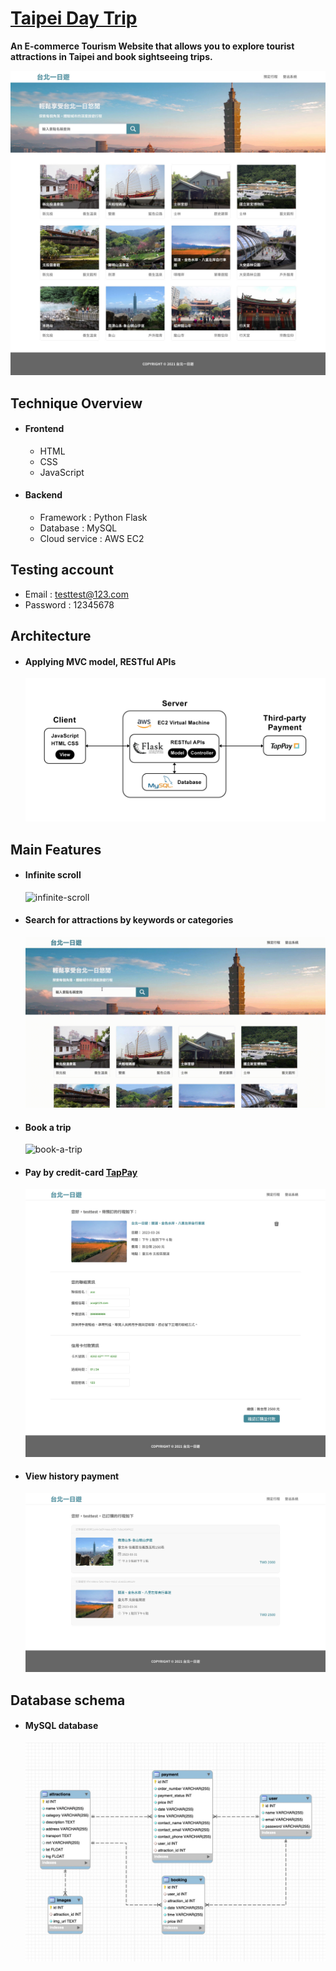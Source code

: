 # [Taipei Day Trip](http://52.69.53.123:3000)
**An E-commerce Tourism Website that allows you to explore tourist attractions in Taipei and book sightseeing trips.**  
  
![index-overview](https://github.com/avery710/taipei-day-trip/blob/f6f45b23a6e84b44d5ed9829cc0a49f5db5c7318/static/img/README/index.jpg)
## Technique Overview
- #### Frontend
  - HTML
  - CSS
  - JavaScript
- #### Backend
  - Framework : Python Flask
  - Database : MySQL
  - Cloud service : AWS EC2
## Testing account
- Email : testtest@123.com
- Password : 12345678
## Architecture
- #### Applying MVC model, RESTful APIs
  ![page-architecture](https://github.com/avery710/taipei-day-trip/blob/1c4a77e679df43b8788450c66b6df9bc6a15ee1e/static/img/README/architecture.jpg)
## Main Features
- #### Infinite scroll
  ![infinite-scroll](https://github.com/avery710/taipei-day-trip/blob/bff68a19bd31ba0991ab949035022c20ede0fa10/static/img/README/demo-scroll.gif)
- #### Search for attractions by keywords or categories
  ![search-for-attractions](https://github.com/avery710/taipei-day-trip/blob/bff68a19bd31ba0991ab949035022c20ede0fa10/static/img/README/demo-search.gif)
- #### Book a trip
  ![book-a-trip](https://github.com/avery710/taipei-day-trip/blob/bff68a19bd31ba0991ab949035022c20ede0fa10/static/img/README/demo-book.gif)
- #### Pay by credit-card [TapPay](https://www.tappaysdk.com/zh/)
  ![tappay](https://github.com/avery710/taipei-day-trip/blob/bff68a19bd31ba0991ab949035022c20ede0fa10/static/img/README/demo-payment.jpg)
- #### View history payment
  ![history-page](https://github.com/avery710/taipei-day-trip/blob/bff68a19bd31ba0991ab949035022c20ede0fa10/static/img/README/demo-history.jpg)
## Database schema
- #### MySQL database
  ![db-schema](https://github.com/avery710/taipei-day-trip/blob/c9eb81bc40109df51563ba78e9ca83c74a7b76ec/static/img/README/db-schema.jpg)
